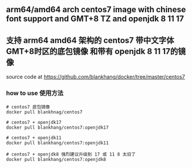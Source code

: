 ## arm64/amd64 arch centos7 image with chinese font support and GMT+8 TZ and openjdk 8 11 17
## 支持 arm64 amd64 架构的 centos7 带中文字体 GMT+8时区的底包镜像 和带有 openjdk 8 11 17的镜像
source code at https://github.com/blankhang/docker/tree/master/centos7
### how to use 使用方法 
```shell
# centos7 底包镜像
docker pull blankhnag/centos7

# centos7 + openjdk17
docker pull blankhang/centos7:openjdk17

# centos7 + openjdk11
docker pull blankhang/centos7:openjdk11

# centos7 + openjdk8 强烈建议升级到 17 或 11 8 太旧了
docker pull blankhang/centos7:openjdk8
```